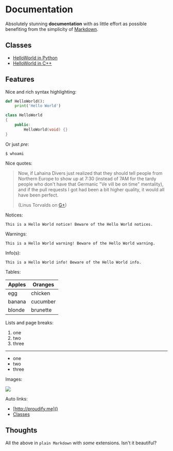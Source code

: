 Documentation
=============
Absolutely stunning **documentation** with as little effort as possible benefiting from
the simplicity of [Markdown](#).

Classes
-------
* [HelloWorld in Python](hello_py.html)
* [HelloWorld in C++](hello_cpp.html)

Features
--------
Nice and rich syntax highlighting:

```python
def HelloWorld():
	print('Hello World')
```

```cpp
class HelloWorld
{
	public:
		HelloWorld(void) {}
}
```

Or just *pre*:

	$ whoami

Nice quotes:

> Now, if Lahaina Divers just realized that they should tell people from Northern Europe 
> to show up at 7:30 (instead of 7AM for the tardy people who don't have that Germanic 
> "Ve vill be on time" mentality), and if the pull requests I got had been a bit higher quality,
> it would all have been perfect.
> 
> (Linus Torvalds on [G+](https://plus.google.com/102150693225130002912/posts))

Notices:

```!notice
This is a Hello World notice! Beware of the Hello World notices.
```

Warnings:

```!warning
This is a Hello World warning! Beware of the Hello World warning.
```

Info(s):

```!info
This is a Hello World info! Beware of the Hello World info.
```

Tables:

Apples | Oranges
------ | -------
egg	   | chicken
banana | cucumber
blonde | brunette

Lists and page breaks:

1. one
2. two
3. three

---

* one
* two
* three

Images:

![](/images/two.jpg)

Auto links:

* [http://proudify.me]()
* [Classes]()

Thoughts
--------
All the above in `plain Markdown` with *some* extensions. Isn't it beautiful?
